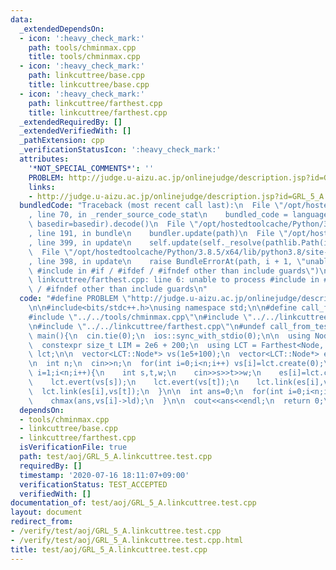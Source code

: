 ```yaml
---
data:
  _extendedDependsOn:
  - icon: ':heavy_check_mark:'
    path: tools/chminmax.cpp
    title: tools/chminmax.cpp
  - icon: ':heavy_check_mark:'
    path: linkcuttree/base.cpp
    title: linkcuttree/base.cpp
  - icon: ':heavy_check_mark:'
    path: linkcuttree/farthest.cpp
    title: linkcuttree/farthest.cpp
  _extendedRequiredBy: []
  _extendedVerifiedWith: []
  _pathExtension: cpp
  _verificationStatusIcon: ':heavy_check_mark:'
  attributes:
    '*NOT_SPECIAL_COMMENTS*': ''
    PROBLEM: http://judge.u-aizu.ac.jp/onlinejudge/description.jsp?id=GRL_5_A
    links:
    - http://judge.u-aizu.ac.jp/onlinejudge/description.jsp?id=GRL_5_A
  bundledCode: "Traceback (most recent call last):\n  File \"/opt/hostedtoolcache/Python/3.8.5/x64/lib/python3.8/site-packages/onlinejudge_verify/documentation/build.py\"\
    , line 70, in _render_source_code_stat\n    bundled_code = language.bundle(stat.path,\
    \ basedir=basedir).decode()\n  File \"/opt/hostedtoolcache/Python/3.8.5/x64/lib/python3.8/site-packages/onlinejudge_verify/languages/cplusplus.py\"\
    , line 191, in bundle\n    bundler.update(path)\n  File \"/opt/hostedtoolcache/Python/3.8.5/x64/lib/python3.8/site-packages/onlinejudge_verify/languages/cplusplus_bundle.py\"\
    , line 399, in update\n    self.update(self._resolve(pathlib.Path(included), included_from=path))\n\
    \  File \"/opt/hostedtoolcache/Python/3.8.5/x64/lib/python3.8/site-packages/onlinejudge_verify/languages/cplusplus_bundle.py\"\
    , line 398, in update\n    raise BundleErrorAt(path, i + 1, \"unable to process\
    \ #include in #if / #ifdef / #ifndef other than include guards\")\nonlinejudge_verify.languages.cplusplus_bundle.BundleErrorAt:\
    \ linkcuttree/farthest.cpp: line 6: unable to process #include in #if / #ifdef\
    \ / #ifndef other than include guards\n"
  code: "#define PROBLEM \"http://judge.u-aizu.ac.jp/onlinejudge/description.jsp?id=GRL_5_A\"\
    \n\n#include<bits/stdc++.h>\nusing namespace std;\n\n#define call_from_test\n\
    #include \"../../tools/chminmax.cpp\"\n#include \"../../linkcuttree/base.cpp\"\
    \n#include \"../../linkcuttree/farthest.cpp\"\n#undef call_from_test\n\nsigned\
    \ main(){\n  cin.tie(0);\n  ios::sync_with_stdio(0);\n\n  using Node = NodeBase<int>;\n\
    \  constexpr size_t LIM = 2e6 + 200;\n  using LCT = Farthest<Node, LIM>;\n  LCT\
    \ lct;\n\n  vector<LCT::Node*> vs(1e5+100);\n  vector<LCT::Node*> es(1e5+100);\n\
    \n  int n;\n  cin>>n;\n  for(int i=0;i<n;i++) vs[i]=lct.create(0);\n\n  for(int\
    \ i=1;i<n;i++){\n    int s,t,w;\n    cin>>s>>t>>w;\n    es[i]=lct.create(w);\n\
    \    lct.evert(vs[s]);\n    lct.evert(vs[t]);\n    lct.link(es[i],vs[s]);\n  \
    \  lct.link(es[i],vs[t]);\n  }\n\n  int ans=0;\n  for(int i=0;i<n;i++){\n    lct.evert(vs[i]);\n\
    \    chmax(ans,vs[i]->ld);\n  }\n\n  cout<<ans<<endl;\n  return 0;\n}\n"
  dependsOn:
  - tools/chminmax.cpp
  - linkcuttree/base.cpp
  - linkcuttree/farthest.cpp
  isVerificationFile: true
  path: test/aoj/GRL_5_A.linkcuttree.test.cpp
  requiredBy: []
  timestamp: '2020-07-16 18:11:07+09:00'
  verificationStatus: TEST_ACCEPTED
  verifiedWith: []
documentation_of: test/aoj/GRL_5_A.linkcuttree.test.cpp
layout: document
redirect_from:
- /verify/test/aoj/GRL_5_A.linkcuttree.test.cpp
- /verify/test/aoj/GRL_5_A.linkcuttree.test.cpp.html
title: test/aoj/GRL_5_A.linkcuttree.test.cpp
---
```

